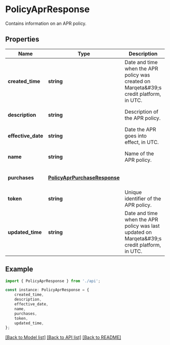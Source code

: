# PolicyAprResponse

Contains information on an APR policy.

## Properties

Name | Type | Description | Notes
------------ | ------------- | ------------- | -------------
**created_time** | **string** | Date and time when the APR policy was created on Marqeta\&#39;s credit platform, in UTC. | [optional] [default to undefined]
**description** | **string** | Description of the APR policy. | [optional] [default to undefined]
**effective_date** | **string** | Date the APR goes into effect, in UTC. | [optional] [default to undefined]
**name** | **string** | Name of the APR policy. | [optional] [default to undefined]
**purchases** | [**PolicyAprPurchaseResponse**](PolicyAprPurchaseResponse.md) |  | [optional] [default to undefined]
**token** | **string** | Unique identifier of the APR policy. | [optional] [default to undefined]
**updated_time** | **string** | Date and time when the APR policy was last updated on Marqeta\&#39;s credit platform, in UTC. | [optional] [default to undefined]

## Example

```typescript
import { PolicyAprResponse } from './api';

const instance: PolicyAprResponse = {
    created_time,
    description,
    effective_date,
    name,
    purchases,
    token,
    updated_time,
};
```

[[Back to Model list]](../README.md#documentation-for-models) [[Back to API list]](../README.md#documentation-for-api-endpoints) [[Back to README]](../README.md)
